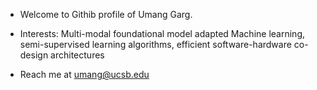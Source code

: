 - Welcome to Githib profile of Umang Garg. 
- Interests: Multi-modal foundational model adapted Machine learning, semi-supervised learning algorithms, efficient software-hardware co-design architectures

- Reach me at umang@ucsb.edu

<!---
umang-garg21/umang-garg21 is a ✨ special ✨ repository because its `README.md` (this file) appears on your GitHub profile.
You can click the Preview link to take a look at your changes.
--->
